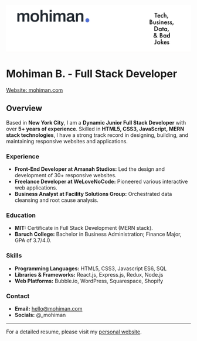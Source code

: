 ![Header Image](https://raw.githubusercontent.com/mohimanb/mohimanb/main/Adobe_Express_20230814_0126310_1.png)

# Mohiman B. - Full Stack Developer
[Website: mohiman.com](https://mohiman.com)

## Overview
Based in **New York City**, I am a **Dynamic Junior Full Stack Developer** with over **5+ years of experience**. Skilled in **HTML5, CSS3, JavaScript, MERN stack technologies**, I have a strong track record in designing, building, and maintaining responsive websites and applications.

### Experience
- **Front-End Developer at Amanah Studios:** Led the design and development of 30+ responsive websites.
- **Freelance Developer at WeLoveNoCode:** Pioneered various interactive web applications.
- **Business Analyst at Facility Solutions Group:** Orchestrated data cleansing and root cause analysis.

### Education
- **MIT:** Certificate in Full Stack Development (MERN stack).
- **Baruch College:** Bachelor in Business Administration; Finance Major, GPA of 3.7/4.0.

### Skills
- **Programming Languages:** HTML5, CSS3, Javascript ES6, SQL
- **Libraries & Frameworks:** React.js, Express.js, Redux, Node.js
- **Web Platforms:** Bubble.io, WordPress, Squarespace, Shopify

### Contact
- **Email:** [hello@mohiman.com](mailto:hello@mohiman.com)
- **Socials:** @_mohiman

---

For a detailed resume, please visit my [personal website](https://mohiman.com).
